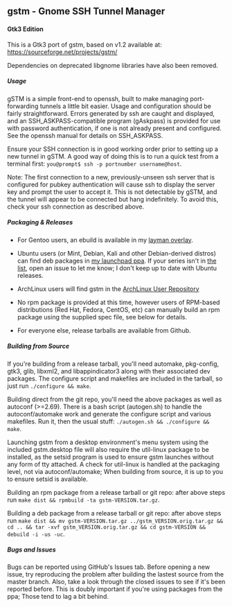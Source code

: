 gstm - Gnome SSH Tunnel Manager
---

#### Gtk3 Edition
This is a Gtk3 port of gstm, based on v1.2 available at: https://sourceforge.net/projects/gstm/

Dependencies on deprecated libgnome libraries have also been removed.

##### Usage
gSTM is a simple front-end to openssh, built to make managing port-forwarding tunnels a little bit easier. Usage and configuration should be fairly straightforward. Errors generated by ssh are caught and displayed, and an SSH_ASKPASS-compatible program (gAskpass) is provided for use with password authentication, if one is not already present and configured. See the openssh manual for details on SSH_ASKPASS.

Ensure your SSH connection is in good working order prior to setting up a new tunnel in gSTM. A good way of doing this is to run a quick test from a terminal first: `you@prompt$ ssh -p portnumber username@host`.

Note: The first connection to a new, previously-unseen ssh server that is configured for pubkey authentication will cause ssh to display the server key and prompt the user to accept it. This is not detectable by gSTM, and the tunnel will appear to be connected but hang indefinitely. To avoid this, check your ssh connection as described above.

##### Packaging & Releases
- For Gentoo users, an ebuild is available in my [layman overlay](https://github.com/dallenwilson/trolltoo).

- Ubuntu users (or Mint, Debian, Kali and other Debian-derived distros) can find deb packages in [my launchpad ppa](https://launchpad.net/~dallen.wilson/+archive/ubuntu/ppa). If your series isn't in [the list](https://launchpad.net/~dallen.wilson/+archive/ubuntu/ppa/+packages), open an issue to let me know; I don't keep up to date with Ubuntu releases.

- ArchLinux users will find gstm in the [ArchLinux User Repository](https://aur.archlinux.org/packages/gstm/)

- No rpm package is provided at this time, however users of RPM-based distributions (Red Hat, Fedora, CentOS, etc) can manually build an rpm package using the supplied spec file, see below for details.

- For everyone else, release tarballs are available from Github.

##### Building from Source
If you're building from a release tarball, you'll need automake, pkg-config, gtk3, glib, libxml2, and libappindicator3 along with their associated dev packages. The configure script and makefiles are included in the tarball, so just run `./configure && make`.

Building direct from the git repo, you'll need the above packages as well as autoconf (>=2.69). There is a bash script (autogen.sh) to handle the autoconf/automake work and generate the configure script and various makefiles. Run it, then the usual stuff: `./autogen.sh && ./configure && make`.

Launching gstm from a desktop environment's menu system using the included gstm.desktop file will also require the util-linux package to be installed, as the setsid program is used to ensure gstm launches without any form of tty attached. A check for util-linux is handled at the packaging level, not via autoconf/automake; When building from source, it is up to you to ensure setsid is available.

Building an rpm package from a release tarball or git repo:  after above steps run `make dist && rpmbuild -ta gstm-VERSION.tar.gz`.

Building a deb package from a release tarball or git repo:  after above steps run `make dist && mv gstm-VERSION.tar.gz ../gstm_VERSION.orig.tar.gz && cd .. && tar -xvf gstm_VERSION.orig.tar.gz && cd gstm-VERSION && debuild -i -us -uc`.

##### Bugs and Issues
Bugs can be reported using GitHub's Issues tab. Before opening a new issue, try reproducing the problem after building the lastest source from the master branch. Also, take a look through the closed issues to see if it's been reported before. This is doubly important if you're using packages from the ppa; Those tend to lag a bit behind.
